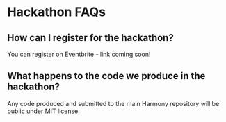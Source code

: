 # Hackathon FAQs

## How can I register for the hackathon?

You can register on Eventbrite - link coming soon!

## What happens to the code we produce in the hackathon?

Any code produced and submitted to the main Harmony repository will be public under MIT license.

